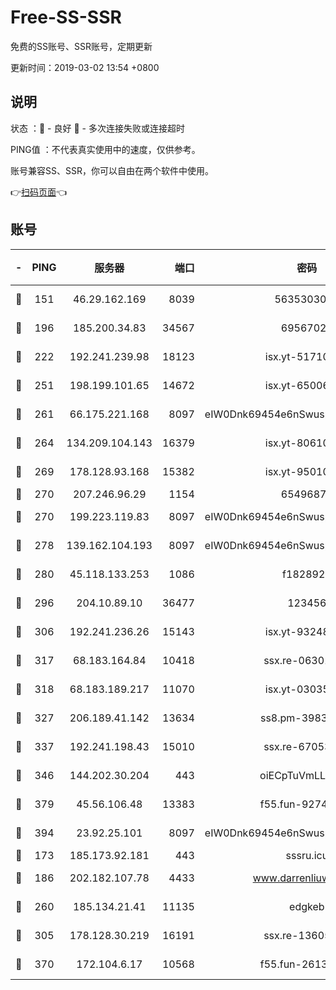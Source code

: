 # Free-SS-SSR

免费的SS账号、SSR账号，定期更新

更新时间：2019-03-02 13:54 +0800

## 说明

状态     ：🙂 - 良好 🙁 - 多次连接失败或连接超时

PING值   ：不代表真实使用中的速度，仅供参考。

账号兼容SS、SSR，你可以自由在两个软件中使用。

👉[扫码页面](https://liesauer.github.io/free-ss-ssr.github.io/)👈

## 账号

|-|PING|服务器|端口|密码|加密方式|区域|
|:----:|:----:|:-----:|-----:|:----:|:----:|:----:|
|🙂|151|46.29.162.169|8039|5635303003|aes-256-cfb|RU|
|🙂|196|185.200.34.83|34567|69567020|aes-256-cfb|US|
|🙂|222|192.241.239.98|18123|isx.yt-51710833|aes-256-cfb|US|
|🙂|251|198.199.101.65|14672|isx.yt-65006109|aes-256-cfb|US|
|🙂|261|66.175.221.168|8097|eIW0Dnk69454e6nSwuspv9DmS201tQ0D|aes-256-cfb|US|
|🙂|264|134.209.104.143|16379|isx.yt-80610954|aes-256-cfb|SG|
|🙂|269|178.128.93.168|15382|isx.yt-95010509|aes-256-cfb|SG|
|🙂|270|207.246.96.29|1154|65496879|chacha20|US|
|🙂|270|199.223.119.83|8097|eIW0Dnk69454e6nSwuspv9DmS201tQ0D|aes-256-cfb|US|
|🙂|278|139.162.104.193|8097|eIW0Dnk69454e6nSwuspv9DmS201tQ0D|aes-256-cfb|JP|
|🙂|280|45.118.133.253|1086|f1828920|aes-256-cfb|SG|
|🙂|296|204.10.89.10|36477|123456|aes-256-cfb|US|
|🙂|306|192.241.236.26|15143|isx.yt-93248002|aes-256-cfb|US|
|🙂|317|68.183.164.84|10418|ssx.re-06301743|aes-256-cfb|US|
|🙂|318|68.183.189.217|11070|isx.yt-03035936|aes-256-cfb|SG|
|🙂|327|206.189.41.142|13634|ss8.pm-39830820|aes-256-cfb|SG|
|🙂|337|192.241.198.43|15010|ssx.re-67053093|aes-256-cfb|US|
|🙂|346|144.202.30.204|443|oiECpTuVmLLxk4Ts|aes-256-cfb|US|
|🙂|379|45.56.106.48|13383|f55.fun-92744438|aes-256-cfb|US|
|🙂|394|23.92.25.101|8097|eIW0Dnk69454e6nSwuspv9DmS201tQ0D|aes-256-cfb|US|
|🙂|173|185.173.92.181|443|sssru.icu|rc4-md5|RU|
|🙂|186|202.182.107.78|4433|www.darrenliuwei.com|aes-256-cfb|JP|
|🙂|260|185.134.21.41|11135|edgkeb|aes-256-cfb|GB|
|🙂|305|178.128.30.219|16191|ssx.re-13605619|aes-256-cfb|SG|
|🙂|370|172.104.6.17|10568|f55.fun-26137081|aes-256-cfb|US|
